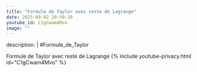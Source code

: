 ```yaml
---
title: "Formule de Taylor avec reste de Lagrange"
date: 2025-09-02 20:59:10 
youtube_id: C1gCwam4Mvo
image: ""
---
```

description: |
  #Formule_de_Taylor
  
  
  
  Formule de Taylor avec reste de Lagrange
{% include youtube-privacy.html id="C1gCwam4Mvo" %}
